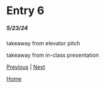 # Entry 6
##### 5/23/24

takeaway from elevator pitch






takeaway from in-class presentation

[Previous](entry05.md) | [Next](entry07.md)

[Home](../README.md)